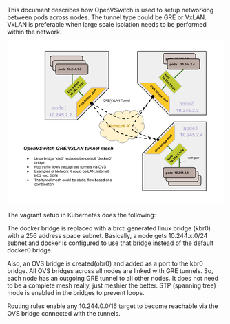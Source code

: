 ---
---

This document describes how OpenVSwitch is used to setup networking between pods across nodes.
The tunnel type could be GRE or VxLAN. VxLAN is preferable when large scale isolation needs to be performed within the network.

![OVS Networking](/images/docs/ovs-networking.png)

The vagrant setup in Kubernetes does the following:

The docker bridge is replaced with a brctl generated linux bridge (kbr0) with a 256 address space subnet. Basically, a node gets 10.244.x.0/24 subnet and docker is configured to use that bridge instead of the default docker0 bridge.

Also, an OVS bridge is created(obr0) and added as a port to the kbr0 bridge. All OVS bridges across all nodes are linked with GRE tunnels. So, each node has an outgoing GRE tunnel to all other nodes. It does not need to be a complete mesh really, just meshier the better. STP (spanning tree) mode is enabled in the bridges to prevent loops.

Routing rules enable any 10.244.0.0/16 target to become reachable via the OVS bridge connected with the tunnels.



